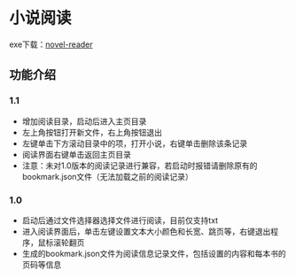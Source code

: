 # 小说阅读

exe下载：<a href="https://github.com/zxyFalcon/novel-reader/releases">novel-reader</a>

## 功能介绍
### 1.1
* 增加阅读目录，启动后进入主页目录
* 左上角按钮打开新文件，右上角按钮退出
* 左键单击下方滚动目录中的项，打开小说，右键单击删除该条记录
* 阅读界面右键单击返回主页目录
* 注意：未对1.0版本的阅读记录进行兼容，若启动时报错请删除原有的bookmark.json文件（无法加载之前的阅读记录）

### 1.0
* 启动后通过文件选择器选择文件进行阅读，目前仅支持txt
* 进入阅读界面后，单击左键设置文本大小颜色和长宽、跳页等，右键退出程序，鼠标滚轮翻页
* 生成的bookmark.json文件为阅读信息记录文件，包括设置的内容和每本书的页码等信息